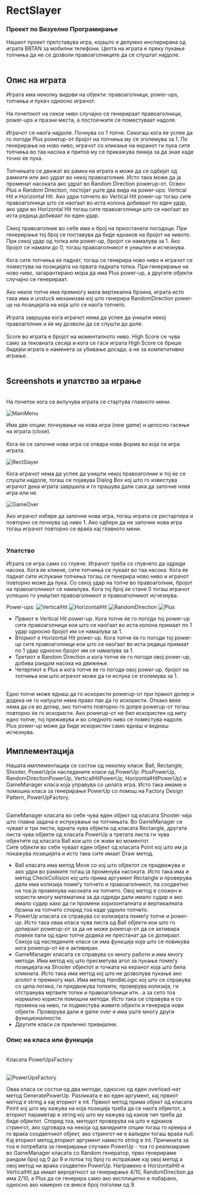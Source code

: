 # RectSlayer

### Проект по Визуелно Програмирање

Нашиот проект претставува игра, којашто е делумно инспирирана од играта BBTAN за мобилни телефони.
Целта на играта е преку пукање топчиња да не се дозволи правоаголниците да се спуштат најдоле. 
<br/><br/>

## Опис на играта

Играта има неколку видови на објекти: правоаголници, power-ups, топчиња и пукач односно играчот. <br/><br/>
На почетокот на секое ниво случајно се генерираат правоаголници, power-ups и празни места, а постоечките се поместуваат надоле.<br/><br/> 
Играчот се наоѓа најдоле. Почнува со 1 топче. Секогаш кога ќе успее да го погоди Plus powerup-от бројот на топчиња му се зголемува за 1.
По генерирање на ново ниво, играчот со кликање на екранот ги пука сите топчиња во таа насока и притоа му се прикажува линија за да знае каде точно ќе пука.<br/><br/>
Топчињата се движат во рамки на играта и може да се одбијат од рамките или ако удрат во некој правоаголник. Исто така може да ја променат насоката ако удрат во Random Direction powerup-от. Освен Plus и Random Direction, постојат уште два вида на power-ups: Vertical Hit и Horizontal Hit. Ако удри топчето во Vertical Hit power-up тогаш сите правоаголници што се наоѓаат во иста колона добиваат по еден удар, ако удри во Horizontal Hit тогаш сите правоаголници што се наоѓаат во иста редица добиваат по еден удар.<br/><br/>
Секој правоаголник во себе има и број на преостанати погодоци. При генерирање тој број се поставува да биде еднаков на бројот на нивото. При секој удар од топка или power-up, бројот се намалува за 1. Ако бројот се намали до 0, тогаш правоаголникот е уништен и исчезнува.<br/><br/>
Кога сите топчиња ќе паднат, тогаш се генерира ново ниво и играчот се поместува на позицијата на првата падната топка. 
При генерирање на ново ниво, загарантирано мора да има Plus power-up, а другите објекти случајно се генерираат.<br/><br/>
Ако некое топче има премногу мала вертикална брзина, играта исто така има и unstuck механизам кој што генерира RandomDirection power-up на позицијата на која што се наоѓа топчето.<br/><br/>
Играта завршува кога играчот нема да успее да уништи некој правоаголник и ќе му дозволи да се спушти до доле.<br/><br/>
Score во играта е бројот на моменталното ниво. High Score се чува само за тековната сесија и кога се гаси играта High Score се брише бидејќи играта е наменета за убивање досада, а не за компетитивно играње. <br/><br/>


## Screenshots и упатство за играње

<br/>
На почеток кога се вклучува играта се стартува главното мени.

![MainMenu](https://i.imgur.com/EvHDiPC.jpg)

Има две опции: почнување на нова игра (new game) и целосно гасење на играта (close).<br/><br/>
Кога ќе се започне нова игра се отвара нова форма во која се игра играта.

![RectSlayer](https://i.imgur.com/XGbICpC.jpg)

Кога играчот нема да успее да уништи некој правоаголник и тој ќе се спушти најдоле, тогаш се појавува
Dialog Box кој што го известува играчот дека играта завршила и го прашува дали сака да започне нова игра или не.

![GameOver](https://i.imgur.com/jgB5hCt.jpg)

Ако играчот избере да започне нова игра, тогаш играта се рестартира и повторно се почнува од ниво 1. Ако одбере да не започне нова игра тогаш играчот повторно се враќа кај главното мени.<br/><br/>

### Упатство

Играта се игра само со глувче. Играчот треба со глувчето да одреди насока. Кога ќе кликне, сите топчиња се пукаат во таа насока. Кога ќе паднат сите испукани топчиња тогаш се генерира ново ниво и играчот повторно може да пука. Со секој удар на топче во правоаголник, бројот на правоаголникот се намалува. Кога тој број ќе стане 0 тогаш играчот успешно го уништил правоаголникот и правоаголникот исчезнува.

Power-ups: ![VerticalHit](https://i.imgur.com/FtwH3Fa.png) ![HorizontalHit](https://i.imgur.com/XuFoJU2.png) ![RandomDirection](https://i.imgur.com/8Cj6E6y.png) ![Plus](https://i.imgur.com/IWJ88kZ.png)

- Првиот е Vertical Hit power-up. Кога топче ќе го погоди тој power-up сите правоаголници кои што се наоѓаат во иста колона примаат по 1 удар односно бројот им се намалува за 1.<br/>
- Вториот е Horizontal Hit power-up. Кога топче ќе го погоди тој power-up сите правоаголници кои што се наоѓаат во иста редица примаат по 1 удар односно бројот им се намалува за 1.<br/>
- Третиот е Random Direction и кога топче ќе го погоди овој power-up, добива рандом насока на движење.<br/>
- Четвртиот е Plus и кога топче ќе го погоди овој power-up, бројот на топчиња кои што играчот може да ги испука се зголемува за 1.<br/><br/>

Едно топче може еднаш да го искористи powerup-от при првиот допир и додека не го напушти нема право пак да го искористи. Откако веќе нема да се во допир, ако топчето повторно го допре powerup-от тогаш повторно ќе го искористи. Ако powerup-от не бил искористен од ниту едно топче, тој преживува и во следното ниво се поместува надоле.<br/>
Plus power-up може да биде искористен само еднаш и веднаш исчезнува.<br/>

## Имплементација

Нашата имплементација се состои од неколку класи: Ball, Rectangle, Shooter, PowerUp(и наследените класи од PowerUp: PlusPowerUp, RandomDirectionPowerUp, VerticalHitPowerUp, HorizontalHitPowerUp) и GameManager класа која управува со целата игра. Исто така имаме и помошна класа за генерирање PowerUp со помош на Factory Design Pattern, PowerUpFactory.<br/><br/>

GameManager класата во себе чува еден објект од класата Shooter чија што главна задача е испукување на топчињата. Во GameManager се чуваат и три листи, едната чува објекти од класата Rectangle, другата листа чува објекти од класата PowerUp а третата листа ги чува објектите од класата Ball кои што се живи во моментот.<br/>
Сите објекти во себе чуваат еден објект од класата Point кој што им ја покажува позицијата и исто така сите имаат Draw метод.<br/>
- Ball класата има метод Move со кој што објектот се придвижува и ако удри во рамките тогаш ја променува насоката. Исто така има и метод CheckCollision кој што прима аргумент Rectangle и проверува дали има колизија помеѓу топчето и правоаголникот, па соодветно на тоа ја променува насоката на топчето. Овој метод е сложен и користи многу математика за да одреди дали имало судир и ако имало судир како да ги промени хоризонталната и вертикалната брзина на топчето според тоа каде удрило топчето.
- PowerUp класата се справува со колизијата помеѓу топче и power-up. Исто така оваа класа чува листа од Ball објекти кои што го допираат powerup-от за да не може powerup-от да се активира повеќе пати од едно топче додека не престанат да се допираат. Секоја од наследените класи си има функција која што се повикува кога powerup-от ќе е активиран.
- GameManager класата се справува со многу работи и има многу методи. Има метод кој што пресметува агол за пукање помеѓу позицијата на Shooter објектот и точката на екранот која што била кликната. Исто така има метод кој што не дозволува пукање ако аголот е премногу мал. Има метод HandleLogic кој што се справува со цела логика, ги придвижува топките, проверува колизија, ги отстранува мртвите топки и правоаголници итн.. а за сето тоа нормално користи помошни методи. Исто така се справува и со промена на ниво, ги подместува живите објекти и генерира нови објекти. Проверува дали е game over и има уште многу други функционалности.
- Другите класи се прилично тривијални.

### Опис на класа или функција

<br/>
Класата PowerUpsFactory<br/><br/>


![PowerUpsFactory](https://i.imgur.com/JDTzKeM.jpg)

Оваа класа се состои од два методи, односно од еден overload-нат метод GeneratePowerUp. Разликата е во еден аргумент, кај првиот метод е string а кај вториот е int. Првиот метод прима објект од класата Point кој што му кажува на која позиција треба да се наоѓа објектот, а вториот параметар е string кој што му кажува од каков тип треба да биде објектот. Според тоа, методот проверува на што е еднаков стрингот, ако одговара на некоја од валидните опции тогаш го креира и го враќа соодветниот објект, ако стрингот не е валиден тогаш враќа null.<br/>
Кај вториот метод,вториот аргумент наместо string е int. Причината за тоа е потребата за генерирање случаен PowerUp - тоа го реализираме во GameManager класата со Random генератор, прво генерираме рандом број од 0 до 9 и потоа тој број го испраќаме кај овој метод а овој метод ни враќа соодветен PowerUp. Направено е HorizontalHit и VerticalHit да имаат веројатност за генерирање 4/10, RandomDirection да има 2/10, а Plus да се генерира само ако експлицитно е побарано, односно ако намерно се внесе број поголем од 9.



